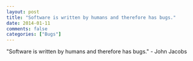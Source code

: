```yaml
---
layout: post
title: "Software is written by humans and therefore has bugs."
date: 2014-01-11
comments: false
categories: ["Bugs"]
---
```


<span class='quote'>"Software is written by humans and therefore has bugs."</span>
<span class='by'>- John Jacobs</span>
